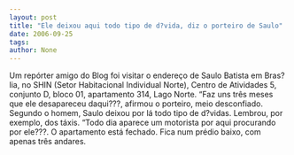 ```yaml
---
layout: post
title: "Ele deixou aqui todo tipo de d?vida, diz o porteiro de Saulo"
date: 2006-09-25
tags: 
author: None
---
```

Um repórter amigo do Blog foi visitar o endereço de Saulo Batista em Bras?lia, no SHIN (Setor Habitacional Individual Norte), Centro de Atividades 5, conjunto D, bloco 01, apartamento 314, Lago Norte.
“Faz uns três meses que ele desapareceu daqui???, afirmou o porteiro, meio desconfiado.
Segundo o homem, Saulo deixou por lá todo tipo de d?vidas. Lembrou, por exemplo, dos táxis. “Todo dia aparece um motorista por aqui procurando por ele???.
O apartamento está fechado. Fica num prédio baixo, com apenas três andares. 